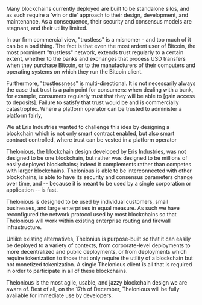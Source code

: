 Many blockchains currently deployed are built to be standalone silos, and as such require a 'win or die' approach to their design, development, and maintenance. As a consequence, their security and consensus models are stagnant, and their utility limited. 

In our firm commercial view, "trustless" is a misnomer - and too much of it can be a bad thing. The fact is that even the most ardent user of Bitcoin, the most prominent "trustless" network, extends trust regularly to a certain extent, whether to the banks and exchanges that process USD transfers when they purchase Bitcoin, or to the manufacturers of their computers and operating systems on which they run the Bitcoin client. 

Furthermore, "trustlessness" is multi-directional. It is not necessarily always the case that trust is a pain point for consumers: when dealing with a bank, for example, consumers regularly trust that they will be able to [gain access to deposits]. Failure to satisfy that trust would be and is commercially catastrophic. Where a platform operator can be trusted to administer a platform fairly, 

We at Eris Industries wanted to challenge this idea by designing a blockchain which is not only smart contract enabled, but also smart contract controlled, where trust can be vested in a platform operator

Thelonious, the blockchain design developed by Eris Industries, was not designed to be one blockchain, but rather was designed to be millions of easily deployed blockchains; indeed it complements rather than competes with larger blockchains. Thelonious is able to be interconnected with other blockchains, is able to have its security and consensus parameters change over time, and -- because it is meant to be used by a single corporation or application -- is fast. 

Thelonious is designed to be used by individual customers, small businesses, and large enterprises in equal measure. As such we have reconfigured the network protocol used by most blockchains so that Thelonious will work within existing enterprise routing and firewall infrastructure.

Unlike existing alternatives, Thelonius is purpose-built so that it can easily be deployed to a variety of contexts, from corporate-level deployments to more decentralized and public deployments, or from deployments which require tokenization to those that only require the utility of a blockchain but not monetized tokenization. A single Thelonious client is all that is required in order to participate in all of these blockchains. 

Thelonious is the most agile, usable, and jazzy blockchain design we are aware of. Best of all, on the 17th of December, Thelonious will be fully available for immediate use by developers. 

